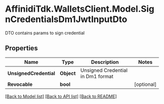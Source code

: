 # AffinidiTdk.WalletsClient.Model.SignCredentialsDm1JwtInputDto
DTO contains params to sign credential

## Properties

Name | Type | Description | Notes
------------ | ------------- | ------------- | -------------
**UnsignedCredential** | **Object** | Unsigned Credential in Dm1 format | 
**Revocable** | **bool** |  | [optional] 

[[Back to Model list]](../README.md#documentation-for-models) [[Back to API list]](../README.md#documentation-for-api-endpoints) [[Back to README]](../README.md)


